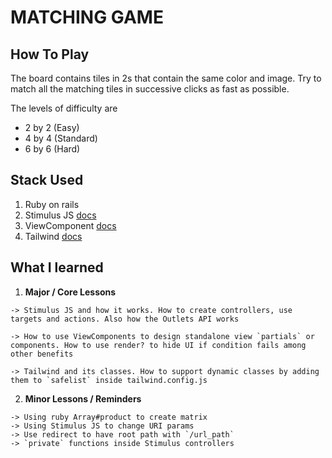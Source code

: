 # MATCHING GAME

## How To Play

The board contains tiles in 2s that contain the same color and image. Try to match all the matching tiles in successive clicks as fast as possible.

The levels of difficulty are
 - 2 by 2 (Easy)
 - 4 by 4 (Standard)
 - 6 by 6 (Hard)
## Stack Used
 1. Ruby on rails
 2. Stimulus JS [docs](https://stimulus.hotwired.dev)
 3. ViewComponent [docs](https://viewcomponent.org/guide/getting-started.html)
 4. Tailwind [docs](https://tailwindcss.com)

## What I learned
  1. **Major / Core Lessons**

    -> Stimulus JS and how it works. How to create controllers, use targets and actions. Also how the Outlets API works

    -> How to use ViewComponents to design standalone view `partials` or components. How to use render? to hide UI if condition fails among other benefits

    -> Tailwind and its classes. How to support dynamic classes by adding them to `safelist` inside tailwind.config.js

  2. **Minor Lessons / Reminders**

    -> Using ruby Array#product to create matrix
    -> Using Stimulus JS to change URI params
    -> Use redirect to have root path with `/url_path`
    -> `private` functions inside Stimulus controllers

##